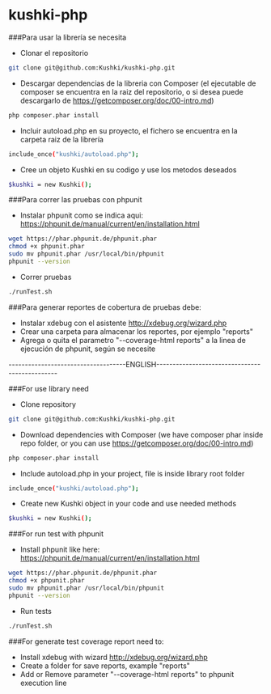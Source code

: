 # kushki-php

###Para usar la librería se necesita
  - Clonar el repositorio
```sh
git clone git@github.com:Kushki/kushki-php.git
```
  - Descargar dependencias de la libreria con Composer (el ejecutable de composer se encuentra en la raiz del repositorio, 
  o si desea puede descargarlo de https://getcomposer.org/doc/00-intro.md)
```sh
php composer.phar install
```
  - Incluir autoload.php en su proyecto, el fichero se encuentra en la carpeta raiz de la librería
```sh
include_once("kushki/autoload.php");
```
  - Cree un objeto Kushki en su codigo y use los metodos deseados
```sh
$kushki = new Kushki();
```

###Para correr las pruebas con phpunit
  - Instalar phpunit como se indica aqui: https://phpunit.de/manual/current/en/installation.html
```sh
wget https://phar.phpunit.de/phpunit.phar
chmod +x phpunit.phar
sudo mv phpunit.phar /usr/local/bin/phpunit
phpunit --version
```  
  - Correr pruebas
```sh
./runTest.sh
```

###Para generar reportes de cobertura de pruebas debe:
  - Instalar xdebug con el asistente http://xdebug.org/wizard.php
  - Crear una carpeta para almacenar los reportes, por ejemplo "reports"
  - Agrega o quita el parametro "--coverage-html reports" a la linea de ejecución de phpunit, según se necesite 

------------------------------------ENGLISH-----------------------------------------------

###For use library need
  - Clone repository
```sh
git clone git@github.com:Kushki/kushki-php.git
```
  - Download dependencies with Composer (we have composer phar inside repo folder, or you can use 
  https://getcomposer.org/doc/00-intro.md)
```sh
php composer.phar install
```
  - Include autoload.php in your project, file is inside library root folder
```sh
include_once("kushki/autoload.php");
```
  - Create new Kushki object in your code and use needed methods
```sh
$kushki = new Kushki();
```

###For run test with phpunit
  - Install phpunit like here: https://phpunit.de/manual/current/en/installation.html
```sh
wget https://phar.phpunit.de/phpunit.phar
chmod +x phpunit.phar
sudo mv phpunit.phar /usr/local/bin/phpunit
phpunit --version
```  
  - Run tests
```sh
./runTest.sh
```


###For generate test coverage report need to:
  - Install xdebug with wizard http://xdebug.org/wizard.php
  - Create a folder for save reports, example "reports"
  - Add or Remove parameter "--coverage-html reports" to phpunit execution line 
